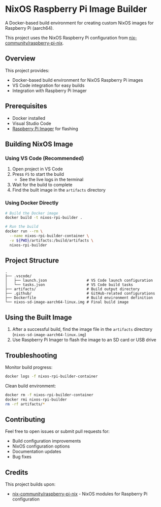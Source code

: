 # NixOS Raspberry Pi Image Builder

A Docker-based build environment for creating custom NixOS images for Raspberry Pi (aarch64).

This project uses the NixOS Raspberry Pi configuration from [nix-community/raspberry-pi-nix](https://github.com/nix-community/raspberry-pi-nix).

## Overview

This project provides:
- Docker-based build environment for NixOS Raspberry Pi images
- VS Code integration for easy builds
- Integration with Raspberry Pi Imager

## Prerequisites

- Docker installed
- Visual Studio Code
- [Raspberry Pi Imager](https://www.raspberrypi.com/software/) for flashing

## Building NixOS Image

### Using VS Code (Recommended)

1. Open project in VS Code
2. Press `F5` to start the build
   - See the live logs in the  terminal
3. Wait for the build to complete
4. Find the built image in the `artifacts` directory

### Using Docker Directly

```bash
# Build the Docker image
docker build -t nixos-rpi-builder .

# Run the build
docker run --rm \
  --name nixos-rpi-builder-container \
  -v ${PWD}/artifacts:/build/artifacts \
  nixos-rpi-builder
```

## Project Structure

```
.
├── .vscode/
│   ├── launch.json                  # VS Code launch configuration
│   └── tasks.json                   # VS Code build tasks
├── artifacts/                       # Build output directory
├── .github/                         # GitHub-related configurations
├── Dockerfile                       # Build environment definition
└── nixos-sd-image-aarch64-linux.img # Final build image

```

## Using the Built Image

1. After a successful build, find the image file in the `artifacts` directory (`nixos-sd-image-aarch64-linux.img`)
2. Use Raspberry Pi Imager to flash the image to an SD card or USB drive

## Troubleshooting

Monitor build progress:
```bash
docker logs -f nixos-rpi-builder-container
```

Clean build environment:
```bash
docker rm -f nixos-rpi-builder-container
docker rmi nixos-rpi-builder
rm -rf artifacts/*
```

## Contributing

Feel free to open issues or submit pull requests for:
- Build configuration improvements
- NixOS configuration options
- Documentation updates
- Bug fixes

## Credits

This project builds upon:
- [nix-community/raspberry-pi-nix](https://github.com/nix-community/raspberry-pi-nix) - NixOS modules for Raspberry Pi configuration
